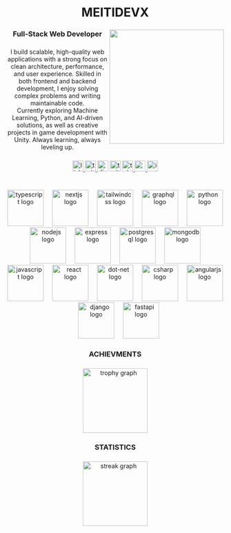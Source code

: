 <br clear="both">

<h1 align="center">MEITIDEVX</h1>

###

<img align="right" height="265" src="https://i.postimg.cc/rpygCvcr/f0f0d932d6e39c7af5aa305cbd8da735.gif"  />

###

<h3 align="center">Full-Stack Web Developer</h3>

###

<p align="center" >I build scalable, high-quality web applications with a strong focus on clean architecture, performance, and user experience. Skilled in both frontend and backend development, I enjoy solving complex problems and writing maintainable code.<br>Currently exploring Machine Learning, Python, and AI-driven solutions, as well as creative projects in game development with Unity. Always learning, always leveling up.</p>

###

<div align="center">
  <a href="https://www.linkedin.com/in/mahdi-dehgani/" target="_blank">
    <img src="https://img.shields.io/static/v1?message=LinkedIn&logo=linkedin&label=&color=0077B5&logoColor=white&labelColor=&style=for-the-badge" height="25" alt="linkedin logo"  />
  </a>
  <a href="https://x.com/DevMeiti" target="_blank">
    <img src="https://img.shields.io/static/v1?message=Twitter&logo=twitter&label=&color=1DA1F2&logoColor=white&labelColor=&style=for-the-badge" height="25" alt="twitter logo"  />
  </a>
  <img src="https://img.shields.io/static/v1?message=Discord&logo=discord&label=&color=7289DA&logoColor=white&labelColor=&style=for-the-badge" height="25" alt="discord logo"  />
  <img src="https://img.shields.io/static/v1?message=Twitch&logo=twitch&label=&color=9146FF&logoColor=white&labelColor=&style=for-the-badge" height="25" alt="twitch logo"  />
  <a href="https://t.me/devmeiti" target="_blank">
    <img src="https://img.shields.io/static/v1?message=Telegram&logo=telegram&label=&color=2CA5E0&logoColor=white&labelColor=&style=for-the-badge" height="25" alt="telegram logo"  />
  </a>
  <a href="dev.meiti@gmail.com" target="_blank">
    <img src="https://img.shields.io/static/v1?message=Gmail&logo=gmail&label=&color=D14836&logoColor=white&labelColor=&style=for-the-badge" height="25" alt="gmail logo"  />
  </a>
  <img src="https://img.shields.io/static/v1?message=Instagram&logo=instagram&label=&color=E4405F&logoColor=white&labelColor=&style=for-the-badge" height="25" alt="instagram logo"  />
</div>

###

<br clear="both">

<div align="center">
  <img src="https://skillicons.dev/icons?i=ts" height="84" alt="typescript logo"  />
  <img width="12" />
  <img src="https://skillicons.dev/icons?i=nextjs" height="84" alt="nextjs logo"  />
  <img width="12" />
  <img src="https://skillicons.dev/icons?i=tailwind" height="84" alt="tailwindcss logo"  />
  <img width="12" />
  <img src="https://skillicons.dev/icons?i=graphql" height="84" alt="graphql logo"  />
  <img width="12" />
  <img src="https://skillicons.dev/icons?i=py" height="84" alt="python logo"  />
  <img width="12" />
  <img src="https://skillicons.dev/icons?i=nodejs" height="84" alt="nodejs logo"  />
  <img width="12" />
  <img src="https://skillicons.dev/icons?i=express" height="84" alt="express logo"  />
  <img width="12" />
  <img src="https://skillicons.dev/icons?i=postgres" height="84" alt="postgresql logo"  />
  <img width="12" />
  <img src="https://skillicons.dev/icons?i=mongodb" height="84" alt="mongodb logo"  />
  <img width="12" />
  <img src="https://skillicons.dev/icons?i=js" height="84" alt="javascript logo"  />
  <img width="12" />
  <img src="https://skillicons.dev/icons?i=react" height="84" alt="react logo"  />
  <img width="12" />
  <img src="https://skillicons.dev/icons?i=dotnet" height="84" alt="dot-net logo"  />
  <img width="12" />
  <img src="https://skillicons.dev/icons?i=cs" height="84" alt="csharp logo"  />
  <img width="12" />
  <img src="https://skillicons.dev/icons?i=angular" height="84" alt="angularjs logo"  />
  <img width="12" />
  <img src="https://skillicons.dev/icons?i=django" height="84" alt="django logo"  />
  <img width="12" />
  <img src="https://skillicons.dev/icons?i=fastapi" height="84" alt="fastapi logo"  />
</div>

###

<h3 align="center"></h3>

###

<h3 align="center">ACHIEVMENTS</h3>

###

<div align="center">
  <img src="https://github-profile-trophy.vercel.app?username=MEITIDEVX&theme=dracula&column=-1&row=1&margin-w=8&margin-h=8&no-bg=false&no-frame=false&order=4" height="150" alt="trophy graph"  />
</div>

###

<h3 align="center"></h3>

###

<h3 align="center">STATISTICS</h3>

###

<div align="center">
  <img src="https://streak-stats.demolab.com?user=MEITIDEVX&locale=en&mode=daily&theme=dracula&hide_border=false&border_radius=5&order=3" height="150" alt="streak graph"  />
</div>

###

<h3 align="center"></h3>

###

